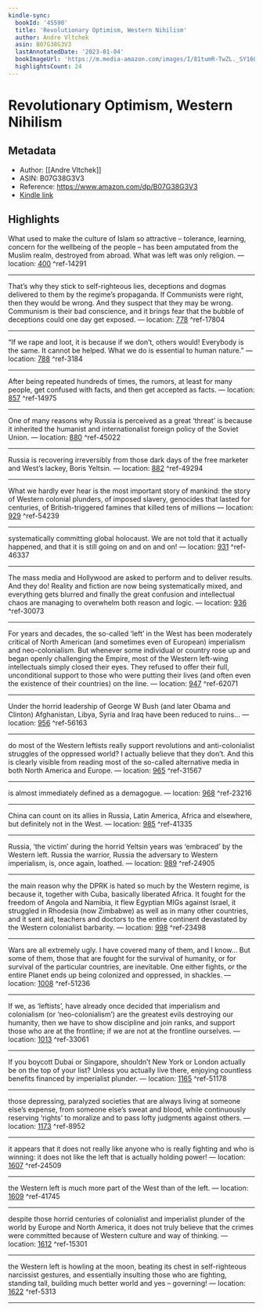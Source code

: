 ```yaml
---
kindle-sync:
  bookId: '45590'
  title: 'Revolutionary Optimism, Western Nihilism'
  author: Andre Vltchek
  asin: B07G38G3V3
  lastAnnotatedDate: '2023-01-04'
  bookImageUrl: 'https://m.media-amazon.com/images/I/81tumR-TwZL._SY160.jpg'
  highlightsCount: 24
---
```

# Revolutionary Optimism, Western Nihilism
## Metadata
* Author: [[Andre Vltchek]]
* ASIN: B07G38G3V3
* Reference: https://www.amazon.com/dp/B07G38G3V3
* [Kindle link](kindle://book?action=open&asin=B07G38G3V3)

## Highlights
What used to make the culture of Islam so attractive – tolerance, learning, concern for the wellbeing of the people – has been amputated from the Muslim realm, destroyed from abroad. What was left was only religion. — location: [400](kindle://book?action=open&asin=B07G38G3V3&location=400) ^ref-14291

---
That’s why they stick to self-righteous lies, deceptions and dogmas delivered to them by the regime’s propaganda. If Communists were right, then they would be wrong. And they suspect that they may be wrong. Communism is their bad conscience, and it brings fear that the bubble of deceptions could one day get exposed. — location: [778](kindle://book?action=open&asin=B07G38G3V3&location=778) ^ref-17804

---
“If we rape and loot, it is because if we don’t, others would! Everybody is the same. It cannot be helped. What we do is essential to human nature.” — location: [788](kindle://book?action=open&asin=B07G38G3V3&location=788) ^ref-3184

---
After being repeated hundreds of times, the rumors, at least for many people, get confused with facts, and then get accepted as facts. — location: [857](kindle://book?action=open&asin=B07G38G3V3&location=857) ^ref-14975

---
One of many reasons why Russia is perceived as a great ‘threat’ is because it inherited the humanist and internationalist foreign policy of the Soviet Union. — location: [880](kindle://book?action=open&asin=B07G38G3V3&location=880) ^ref-45022

---
Russia is recovering irreversibly from those dark days of the free marketer and West’s lackey, Boris Yeltsin. — location: [882](kindle://book?action=open&asin=B07G38G3V3&location=882) ^ref-49294

---
What we hardly ever hear is the most important story of mankind: the story of Western colonial plunders, of imposed slavery, genocides that lasted for centuries, of British-triggered famines that killed tens of millions — location: [929](kindle://book?action=open&asin=B07G38G3V3&location=929) ^ref-54239

---
systematically committing global holocaust. We are not told that it actually happened, and that it is still going on and on and on! — location: [931](kindle://book?action=open&asin=B07G38G3V3&location=931) ^ref-46337

---
The mass media and Hollywood are asked to perform and to deliver results. And they do! Reality and fiction are now being systematically mixed, and everything gets blurred and finally the great confusion and intellectual chaos are managing to overwhelm both reason and logic. — location: [936](kindle://book?action=open&asin=B07G38G3V3&location=936) ^ref-30073

---
For years and decades, the so-called ‘left’ in the West has been moderately critical of North American (and sometimes even of European) imperialism and neo-colonialism. But whenever some individual or country rose up and began openly challenging the Empire, most of the Western left-wing intellectuals simply closed their eyes. They refused to offer their full, unconditional support to those who were putting their lives (and often even the existence of their countries) on the line. — location: [947](kindle://book?action=open&asin=B07G38G3V3&location=947) ^ref-62071

---
Under the horrid leadership of George W Bush (and later Obama and Clinton) Afghanistan, Libya, Syria and Iraq have been reduced to ruins… — location: [956](kindle://book?action=open&asin=B07G38G3V3&location=956) ^ref-56163

---
do most of the Western leftists really support revolutions and anti-colonialist struggles of the oppressed world? I actually believe that they don’t. And this is clearly visible from reading most of the so-called alternative media in both North America and Europe. — location: [965](kindle://book?action=open&asin=B07G38G3V3&location=965) ^ref-31567

---
is almost immediately defined as a demagogue. — location: [968](kindle://book?action=open&asin=B07G38G3V3&location=968) ^ref-23216

---
China can count on its allies in Russia, Latin America, Africa and elsewhere, but definitely not in the West. — location: [985](kindle://book?action=open&asin=B07G38G3V3&location=985) ^ref-41335

---
Russia, ‘the victim’ during the horrid Yeltsin years was ‘embraced’ by the Western left. Russia the warrior, Russia the adversary to Western imperialism, is, once again, loathed. — location: [989](kindle://book?action=open&asin=B07G38G3V3&location=989) ^ref-24905

---
the main reason why the DPRK is hated so much by the Western regime, is because it, together with Cuba, basically liberated Africa. It fought for the freedom of Angola and Namibia, it flew Egyptian MIGs against Israel, it struggled in Rhodesia (now Zimbabwe) as well as in many other countries, and it sent aid, teachers and doctors to the entire continent devastated by the Western colonialist barbarity. — location: [998](kindle://book?action=open&asin=B07G38G3V3&location=998) ^ref-23498

---
Wars are all extremely ugly. I have covered many of them, and I know… But some of them, those that are fought for the survival of humanity, or for survival of the particular countries, are inevitable. One either fights, or the entire Planet ends up being colonized and oppressed, in shackles. — location: [1008](kindle://book?action=open&asin=B07G38G3V3&location=1008) ^ref-51236

---
If we, as ‘leftists’, have already once decided that imperialism and colonialism (or ‘neo-colonialism’) are the greatest evils destroying our humanity, then we have to show discipline and join ranks, and support those who are at the frontline; if we are not at the frontline ourselves. — location: [1013](kindle://book?action=open&asin=B07G38G3V3&location=1013) ^ref-33061

---
If you boycott Dubai or Singapore, shouldn’t New York or London actually be on the top of your list? Unless you actually live there, enjoying countless benefits financed by imperialist plunder. — location: [1165](kindle://book?action=open&asin=B07G38G3V3&location=1165) ^ref-51178

---
those depressing, paralyzed societies that are always living at someone else’s expense, from someone else’s sweat and blood, while continuously reserving ‘rights’ to moralize and to pass lofty judgments against others. — location: [1173](kindle://book?action=open&asin=B07G38G3V3&location=1173) ^ref-8952

---
it appears that it does not really like anyone who is really fighting and who is winning: it does not like the left that is actually holding power! — location: [1607](kindle://book?action=open&asin=B07G38G3V3&location=1607) ^ref-24509

---
the Western left is much more part of the West than of the left. — location: [1609](kindle://book?action=open&asin=B07G38G3V3&location=1609) ^ref-41745

---
despite those horrid centuries of colonialist and imperialist plunder of the world by Europe and North America, it does not truly believe that the crimes were committed because of Western culture and way of thinking. — location: [1612](kindle://book?action=open&asin=B07G38G3V3&location=1612) ^ref-15301

---
the Western left is howling at the moon, beating its chest in self-righteous narcissist gestures, and essentially insulting those who are fighting, standing tall, building much better world and yes – governing! — location: [1622](kindle://book?action=open&asin=B07G38G3V3&location=1622) ^ref-5313

---
